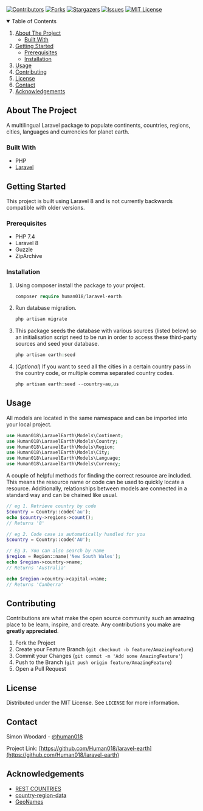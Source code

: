 [![Contributors][contributors-shield]][contributors-url]
[![Forks][forks-shield]][forks-url]
[![Stargazers][stars-shield]][stars-url]
[![Issues][issues-shield]][issues-url]
[![MIT License][license-shield]][license-url]

<!-- TABLE OF CONTENTS -->
<details open="open">
  <summary>Table of Contents</summary>
  <ol>
    <li>
      <a href="#about-the-project">About The Project</a>
      <ul>
        <li><a href="#built-with">Built With</a></li>
      </ul>
    </li>
    <li>
      <a href="#getting-started">Getting Started</a>
      <ul>
        <li><a href="#prerequisites">Prerequisites</a></li>
        <li><a href="#installation">Installation</a></li>
      </ul>
    </li>
    <li><a href="#usage">Usage</a></li>
    <li><a href="#contributing">Contributing</a></li>
    <li><a href="#license">License</a></li>
    <li><a href="#contact">Contact</a></li>
    <li><a href="#acknowledgements">Acknowledgements</a></li>
  </ol>
</details>

<!-- ABOUT THE PROJECT -->
## About The Project
A multilingual Laravel package to populate continents, countries, regions, cities, languages and currencies for planet earth.


### Built With

* PHP
* [Laravel](https://laravel.com)

<!-- GETTING STARTED -->
## Getting Started

This project is built using Laravel 8 and is not currently backwards compatible with older versions.

### Prerequisites

* PHP 7.4
* Laravel 8
* Guzzle
* ZipArchive


### Installation

1. Using composer install the package to your project.
   ```PHP
   composer require human018/laravel-earth
   ```
2. Run database migration.
   ```PHP
   php artisan migrate
   ```
3. This package seeds the database with various sources (listed below) so an initialisation script need to be run in order to access these third-party sources and seed your database.
   ```PHP
   php artisan earth:seed
   ```
   
4. (_Optional_) If you want to seed all the cities in a certain country pass in the country code, or multiple comma separated country codes.
    ```PHP
   php artisan earth:seed --country=au,us 
   ```
<!-- USAGE EXAMPLES -->
## Usage
All models are located in the same namespace and can be imported into your local project.
```PHP
use Human018\LaravelEarth\Models\Continent;
use Human018\LaravelEarth\Models\Country;
use Human018\LaravelEarth\Models\Region;
use Human018\LaravelEarth\Models\City;
use Human018\LaravelEarth\Models\Language;
use Human018\LaravelEarth\Models\Currency;
``` 

A couple of helpful methods for finding the correct resource are included. This means the resource name or code can be used to quickly locate a resource.
Additionally, relationships between models are connected in a standard way and can be chained like usual.
```PHP
// eg 1. Retrieve country by code 
$country = Country::code('au');
echo $country->regions->count();
// Returns '8'

// eg 2. Code case is automatically handled for you
$country = Country::code('AU');

// Eg 3. You can also search by name
$region = Region::name('New South Wales');
echo $region->country->name;
// Returns 'Australia'

echo $region->country->capital->name;
// Returns 'Canberra'
``` 

<!-- CONTRIBUTING -->
## Contributing

Contributions are what make the open source community such an amazing place to be learn, inspire, and create. Any contributions you make are **greatly appreciated**.

1. Fork the Project
2. Create your Feature Branch (`git checkout -b feature/AmazingFeature`)
3. Commit your Changes (`git commit -m 'Add some AmazingFeature'`)
4. Push to the Branch (`git push origin feature/AmazingFeature`)
5. Open a Pull Request

<!-- LICENSE -->
## License

Distributed under the MIT License. See `LICENSE` for more information.

<!-- CONTACT -->
## Contact

Simon Woodard - [@human018](https://twitter.com/human018)

Project Link: [https://github.com/Human018/laravel-earth](https://github.com/Human018/laravel-earth)

<!-- ACKNOWLEDGEMENTS -->
## Acknowledgements
* [REST COUNTRIES](https://restcountries.eu/)
* [country-region-data](https://github.com/country-regions/country-region-data)
* [GeoNames](http://www.geonames.org/)

<!-- MARKDOWN LINKS & IMAGES -->
<!-- https://www.markdownguide.org/basic-syntax/#reference-style-links -->
[contributors-shield]: https://img.shields.io/github/contributors/othneildrew/Best-README-Template.svg?style=for-the-badge
[contributors-url]: https://github.com/Human018/laravel-earth/graphs/contributors
[forks-shield]: https://img.shields.io/github/forks/othneildrew/Best-README-Template.svg?style=for-the-badge
[forks-url]: https://github.com/Human018/laravel-earth/network/members
[stars-shield]: https://img.shields.io/github/stars/othneildrew/Best-README-Template.svg?style=for-the-badge
[stars-url]: https://github.com/Human018/laravel-earth/stargazers
[issues-shield]: https://img.shields.io/github/issues/othneildrew/Best-README-Template.svg?style=for-the-badge
[issues-url]: https://github.com/Human018/laravel-earth/issues
[license-shield]: https://img.shields.io/github/license/othneildrew/Best-README-Template.svg?style=for-the-badge
[license-url]: https://github.com/Human018/laravel-earth/blob/main/LICENSE
[linkedin-shield]: https://img.shields.io/badge/-LinkedIn-black.svg?style=for-the-badge&logo=linkedin&colorB=555
[product-screenshot]: images/screenshot.png